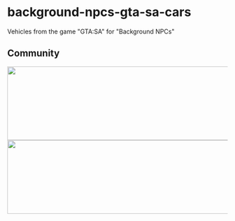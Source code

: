 # background-npcs-gta-sa-cars
Vehicles from the game "GTA:SA" for "Background NPCs"

## Community
<a href="https://www.patreon.com/shark_vil">
	<img src="https://i.imgur.com/gy40FXn.png" width="532" height="169">
</a>
<a href="https://discord.gg/wZwtQTU">
	<img src="https://i.imgur.com/H7T9J3N.png" width="532" height="169">
</a>
